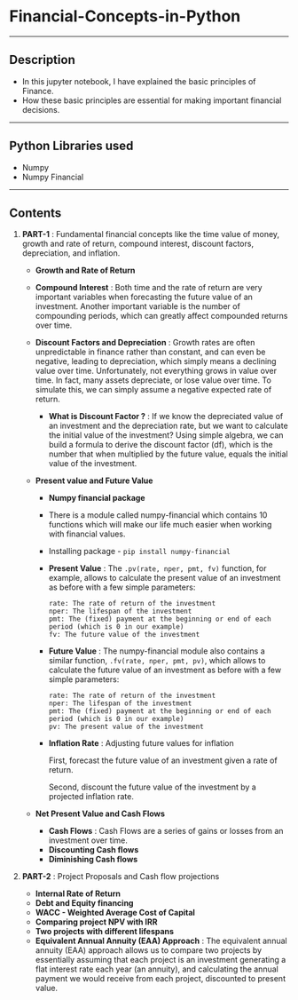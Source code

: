 # Financial-Concepts-in-Python
---
## Description

  * In this jupyter notebook, I have explained the basic principles of Finance. 
  * How these basic principles are essential for making important financial decisions.
---
## Python Libraries used
 
  * Numpy
  * Numpy Financial
---
## Contents

 1. **PART-1** : Fundamental financial concepts like the time value of money, growth and rate of return, compound interest, discount factors, depreciation, and inflation.
 
    - **Growth and Rate of Return**
    - **Compound Interest** : Both time and the rate of return are very important variables when forecasting the future value of an investment. Another important variable is the number of compounding periods, which can greatly affect compounded returns over time.
    - **Discount Factors and Depreciation** : Growth rates are often unpredictable in finance rather than constant, and can even be negative, leading to depreciation, which simply means a declining value over time. Unfortunately, not everything grows in value over time. In fact, many assets depreciate, or lose value over time. To simulate this, we can simply assume a negative expected rate of return.
      - **What is Discount Factor ?** : If we know the depreciated value of an investment and the depreciation rate, but we want to calculate the initial value of the investment? Using simple algebra, we can build a formula to derive the discount factor (df), which is the number that when multiplied by the future value, equals the initial value of the investment.
    - **Present value and Future Value**
      - **Numpy financial package**
      - There is a module called numpy-financial which contains 10 functions which will make our life much easier when working with financial values.
      - Installing package - `pip install numpy-financial`
      - **Present Value** : The `.pv(rate, nper, pmt, fv)` function, for example, allows to calculate the present value of an investment as before with a few simple parameters:    
        ```
        rate: The rate of return of the investment
        nper: The lifespan of the investment
        pmt: The (fixed) payment at the beginning or end of each period (which is 0 in our example)
        fv: The future value of the investment
        ```
      - **Future Value** : The numpy-financial module also contains a similar function, `.fv(rate, nper, pmt, pv)`, which allows to calculate the future value of an investment as before with a few simple parameters:
        ```
        rate: The rate of return of the investment
        nper: The lifespan of the investment
        pmt: The (fixed) payment at the beginning or end of each period (which is 0 in our example)
        pv: The present value of the investment
        ```
      - **Inflation Rate** : Adjusting future values for inflation

        First, forecast the future value of an investment given a rate of return.

        Second, discount the future value of the investment by a projected inflation rate.
        
    - **Net Present Value and Cash Flows**
      - **Cash Flows** : Cash Flows are a series of gains or losses from an investment over time.
      - **Discounting Cash flows**
      - **Diminishing Cash flows**
      
 2. **PART-2** : Project Proposals and Cash flow projections
    - **Internal Rate of Return**
    - **Debt and Equity financing**
    - **WACC - Weighted Average Cost of Capital**
    - **Comparing project NPV with IRR**
    - **Two projects with different lifespans**
    - **Equivalent Annual Annuity (EAA) Approach** : The equivalent annual annuity (EAA) approach allows us to compare two projects by essentially assuming that each project is an investment generating a flat interest rate each year (an annuity), and calculating the annual payment we would receive from each project, discounted to present value.
    
